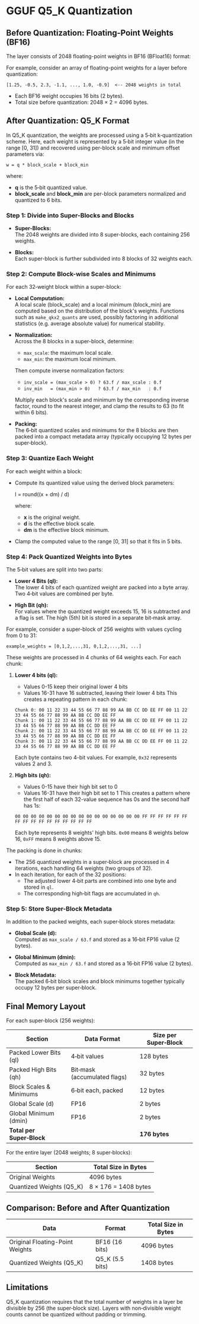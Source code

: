 # GGUF Q5_K Quantization

## Before Quantization: Floating-Point Weights (BF16)

The layer consists of 2048 floating-point weights in BF16 (BFloat16) format:

For example, consider an array of floating-point weights for a layer before quantization:

    [1.25, -0.5, 2.3, -1.1, ..., 1.0, -0.9]  <-- 2048 weights in total

- Each BF16 weight occupies 16 bits (2 bytes).
- Total size before quantization: 2048 × 2 = 4096 bytes.

## After Quantization: Q5_K Format

In Q5_K quantization, the weights are processed using a 5‑bit k‑quantization scheme. Here, each weight is represented by a 5‑bit integer value (in the range [0, 31]) and recovered using per-block scale and minimum offset parameters via:

    w = q * block_scale + block_min

where:
- **q** is the 5‑bit quantized value.
- **block_scale** and **block_min** are per-block parameters normalized and quantized to 6 bits.

### Step 1: Divide into Super-Blocks and Blocks

- **Super-Blocks:**  
  The 2048 weights are divided into 8 super-blocks, each containing 256 weights.

- **Blocks:**  
  Each super-block is further subdivided into 8 blocks of 32 weights each.

### Step 2: Compute Block-wise Scales and Minimums

For each 32‑weight block within a super-block:

- **Local Computation:**  
  A local scale (block_scale) and a local minimum (block_min) are computed based on the distribution of the block's weights. Functions such as `make_qkx2_quants` are used, possibly factoring in additional statistics (e.g. average absolute value) for numerical stability.

- **Normalization:**  
  Across the 8 blocks in a super-block, determine:
  - `max_scale`: the maximum local scale.
  - `max_min`: the maximum local minimum.
  
  Then compute inverse normalization factors:
  - `inv_scale = (max_scale > 0) ? 63.f / max_scale : 0.f`
  - `inv_min   = (max_min > 0)   ? 63.f / max_min   : 0.f`
  
  Multiply each block's scale and minimum by the corresponding inverse factor, round to the nearest integer, and clamp the results to 63 (to fit within 6 bits).

- **Packing:**  
  The 6‑bit quantized scales and minimums for the 8 blocks are then packed into a compact metadata array (typically occupying 12 bytes per super‑block).

### Step 3: Quantize Each Weight

For each weight within a block:

- Compute its quantized value using the derived block parameters:
  
    l = round((x + dm) / d)
  
  where:
   * **x** is the original weight.
   * **d** is the effective block scale.
   * **dm** is the effective block minimum.
  
- Clamp the computed value to the range [0, 31] so that it fits in 5 bits.

### Step 4: Pack Quantized Weights into Bytes

The 5‑bit values are split into two parts:

- **Lower 4 Bits (ql):**  
  The lower 4 bits of each quantized weight are packed into a byte array. Two 4‑bit values are combined per byte.

- **High Bit (qh):**  
  For values where the quantized weight exceeds 15, 16 is subtracted and a flag is set. The high (5th) bit is stored in a separate bit‑mask array.

For example, consider a super-block of 256 weights with values cycling from 0 to 31:

    example_weights = [0,1,2,...,31, 0,1,2,...,31, ...]

These weights are processed in 4 chunks of 64 weights each. For each chunk:

1. **Lower 4 bits (ql):**
   - Values 0-15 keep their original lower 4 bits
   - Values 16-31 have 16 subtracted, leaving their lower 4 bits
   This creates a repeating pattern in each chunk:
   ```
   Chunk 0: 00 11 22 33 44 55 66 77 88 99 AA BB CC DD EE FF 00 11 22 33 44 55 66 77 88 99 AA BB CC DD EE FF
   Chunk 1: 00 11 22 33 44 55 66 77 88 99 AA BB CC DD EE FF 00 11 22 33 44 55 66 77 88 99 AA BB CC DD EE FF
   Chunk 2: 00 11 22 33 44 55 66 77 88 99 AA BB CC DD EE FF 00 11 22 33 44 55 66 77 88 99 AA BB CC DD EE FF
   Chunk 3: 00 11 22 33 44 55 66 77 88 99 AA BB CC DD EE FF 00 11 22 33 44 55 66 77 88 99 AA BB CC DD EE FF
   ```
   Each byte contains two 4-bit values. For example, `0x32` represents values 2 and 3.

2. **High bits (qh):**
   - Values 0-15 have their high bit set to 0
   - Values 16-31 have their high bit set to 1
   This creates a pattern where the first half of each 32-value sequence has 0s and the second half has 1s:
   ```
   00 00 00 00 00 00 00 00 00 00 00 00 00 00 00 00 FF FF FF FF FF FF FF FF FF FF FF FF FF FF FF FF
   ```
   Each byte represents 8 weights' high bits. `0x00` means 8 weights below 16, `0xFF` means 8 weights above 15.

The packing is done in chunks:
- The 256 quantized weights in a super‑block are processed in 4 iterations, each handling 64 weights (two groups of 32).
- In each iteration, for each of the 32 positions:
  - The adjusted lower 4‑bit parts are combined into one byte and stored in `ql`.
  - The corresponding high‑bit flags are accumulated in `qh`.

### Step 5: Store Super-Block Metadata

In addition to the packed weights, each super‑block stores metadata:
- **Global Scale (d):**  
  Computed as `max_scale / 63.f` and stored as a 16‑bit FP16 value (2 bytes).

- **Global Minimum (dmin):**  
  Computed as `max_min / 63.f` and stored as a 16‑bit FP16 value (2 bytes).

- **Block Metadata:**  
  The packed 6‑bit block scales and block minimums together typically occupy 12 bytes per super‑block.

## Final Memory Layout

For each super‑block (256 weights):

| Section                         | Data Format                  | Size per Super‑Block |
|---------------------------------|------------------------------|----------------------|
| Packed Lower Bits (ql)          | 4‑bit values                 | 128 bytes            |
| Packed High Bits (qh)           | Bit‑mask (accumulated flags) | 32 bytes             |
| Block Scales & Minimums         | 6‑bit each, packed           | 12 bytes             |
| Global Scale (d)                | FP16                         | 2 bytes              |
| Global Minimum (dmin)           | FP16                         | 2 bytes              |
| **Total per Super‑Block**       |                              | **176 bytes**        |

For the entire layer (2048 weights; 8 super‑blocks):

| Section                     | Total Size in Bytes   |
|-----------------------------|-----------------------|
| Original Weights            | 4096 bytes            |
| Quantized Weights (Q5_K)    | 8 × 176 = 1408 bytes  |

## Comparison: Before and After Quantization

| Data                                   | Format          | Total Size in Bytes |
|----------------------------------------|-----------------|---------------------|
| Original Floating-Point Weights        | BF16 (16 bits)  | 4096 bytes          |
| Quantized Weights (Q5_K)               | Q5_K (5.5 bits) | 1408 bytes          |

## Limitations

Q5_K quantization requires that the total number of weights in a layer be divisible by 256 (the super‑block size). Layers with non‑divisible weight counts cannot be quantized without padding or trimming.
